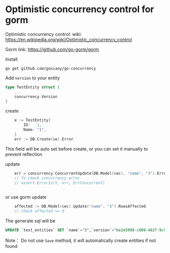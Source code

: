 # Optimistic concurrency control for gorm


Optimistic concurrency control:
wiki: https://en.wikipedia.org/wiki/Optimistic_concurrency_control

Gorm
link: https://github.com/go-gorm/gorm


Install

```
go get github.com/goxiaoy/go-concurrency
```

Add `version` to your entity

``` go
type TestEntity struct {
    ...
	concurrency.Version
}
```

create

``` go
	e := TestEntity{
		ID:   1,
		Name: "1",
	}
	err := DB.Create(&e).Error
```

This field will be auto set before create, or you can set it manually to prevent reflection

update

``` go
	err = concurrency.ConcurrentUpdate(DB.Model(&ec), "name", "3").Error
    // To check concurrency error
    // assert.ErrorIs(t, err, ErrConcurrent)
	
```

or use gorm update
``` go
	affected := DB.Model(&ec).Update("name", "3").RowsAffected
    // check affected == 0
```

The generate sql will be 
``` sql
UPDATE `test_entities` SET `name`="3",`version`="be2e5998-c809-482f-9c9c-64c709ba6ea3" WHERE `test_entities`.`version` = "92658491-bba8-4eba-84ce-a6ea72dcfa4a" AND `id` = 1
```

Note：
Do not use `Save` method, it will automatically create entities if not found




